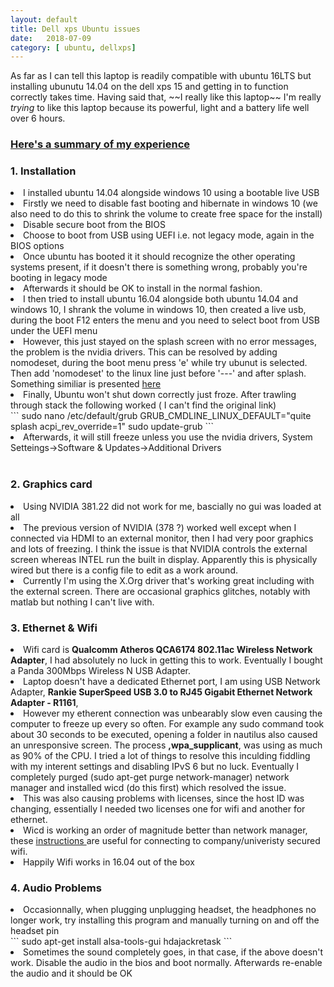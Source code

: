 ```yaml
---
layout: default
title: Dell xps Ubuntu issues
date:   2018-07-09 
category: [ ubuntu, dellxps]
---
```



    
<p>
    As far as I can tell this laptop is readily compatible with ubuntu 16LTS but installing ubunutu 14.04 on the dell xps 15 and getting in to function correctly takes time. Having said that, ~~I really like this laptop~~ I'm really <i> trying </i> to like this laptop because its powerful, light and a battery life well over 6 hours.
     <a href="/random/dellXPS15.html"> <h3> Here's a summary of my experience</h3></a> 
</p>


<h3> 1. Installation</h3>
  
   <li>I installed ubuntu 14.04 alongside windows 10 using a bootable live USB</li>
   <li>Firstly we need to disable fast booting and hibernate in windows 10 (we also need to do this to shrink the volume to create free space for the install)</li>
   <li>Disable secure boot from the BIOS</li>
   <li>Choose to boot from USB using UEFI i.e. not legacy mode, again in the BIOS options</li>
   <li>Once ubuntu has booted it it should recognize the other operating systems present, if it doesn't there is something wrong, probably you're booting in legacy mode</li>
   <li>Afterwards it should be OK to install in the normal fashion.</li>
   <li>I then tried to install ubuntu 16.04 alongside both ubuntu 14.04 and windows 10, I shrank the volume in windows 10, then created a live usb, during the boot F12 enters the menu and you need to select boot from USB under the UEFI menu</li>
   <li>However, this just stayed on the splash screen with no error messages, the problem is the nvidia drivers. This can be resolved by adding nomodeset, during the boot menu press 'e' while try ubunut is selected. Then add 'nomodeset' to the linux line just before '---' and after splash. Something similiar is presented <a href="https://askubuntu.com/questions/162075/my-computer-boots-to-a-black-screen-what-options-do-i-have-to-fix-it"> here </a> </li>   
   <li>Finally, Ubuntu won't shut down correctly just froze. After trawling through stack the following worked ( I can't find the original link) </li> 
     ```
     sudo nano /etc/default/grub 
     GRUB_CMDLINE_LINUX_DEFAULT="quite splash acpi_rev_override=1"
     sudo update-grub
     ```
   <li> Afterwards, it will still freeze unless you use the nvidia drivers, System Setteings->Software & Updates->Additional Drivers</li>
<br>  

<h3> 2. Graphics card </h3>
    <li> Using NVIDIA 381.22 did not work for me, bascially no gui was loaded at all</li>
    <li> The previous version of NVIDIA (378 ?) worked well except when I connected via HDMI to an external monitor, then I had very poor graphics and lots of freezing. I think the issue is that NVIDIA controls the external screen whereas INTEL run the built in display. Apparently this is physically wired but there is a config file to edit as a work around. </li>   
    <li> Currently I'm using the X.Org driver that's working great including with the external screen. There are occasional graphics glitches, notably with matlab but nothing I can't live with. </li>
     

<h3> 3. Ethernet & Wifi </h3>
<li> Wifi card is <b>Qualcomm Atheros QCA6174 802.11ac Wireless Network Adapter</b>, I had absolutely no luck in getting this to work. Eventually I bought a Panda 300Mbps Wireless N USB Adapter.</li>
   <li> Laptop doesn't have a dedicated Ethernet port, I am using USB Network Adapter, <b>Rankie SuperSpeed USB 3.0 to RJ45 Gigabit Ethernet Network Adapter - R1161</b>,   </li>   
   <li> However my etherent connection was unbearably slow even causing the computer to freeze up every so often. For example any sudo command took about 30 seconds to be executed, opening a folder in nautilus also caused an unresponsive screen. The process <b>,wpa_supplicant</b>, was using as much as 90% of the CPU. I tried a lot of things to resolve this inculding fiddling with my interent settings and disabling IPvS 6 but no luck. Eventually I completely purged (sudo apt-get purge network-manager) network manager and installed wicd (do this first) which resolved the issue.</li>
   <li> This was also causing problems with licenses, since the host ID was changing, essentially I needed two licenses one for wifi and another for ethernet.  </li>
   <li> Wicd is working an order of magnitude better than network manager, these <a href="https://demu.red/blog/2016/03/setting-up-wicd-for-wpa2-peap-without-a-domain-field/"> instructions </a>   are useful for connecting to company/univeristy secured wifi. </li>
   <li>Happily Wifi works in 16.04 out of the box </li>


<h3> 4. Audio Problems </h3>
  <li> Occasionnally, when plugging unplugging headset, the headphones no longer work, try installing this program and manually turning on and off the headset pin</li>
```
sudo apt-get install alsa-tools-gui
hdajackretask
```
<li> Sometimes the sound completely goes, in that case, if the above doesn't work. Disable the audio in the bios and boot normally. Afterwards re-enable the audio and it should be OK</li>
